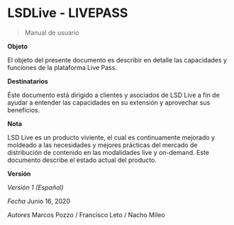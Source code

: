 # LSDLive - LIVEPASS

> Manual de usuario


**Objeto**

El objeto del presente documento es describir en detalle las capacidades y funciones de la plataforma Live Pass.


**Destinatarios**

Éste documento está dirigido a clientes y asociados de LSD Live a fin de ayudar a entender las capacidades en su extensión y aprovechar sus beneficios.


**Nota**

LSD Live es un producto viviente, el cual es continuamente mejorado y moldeado a las necesidades y mejores prácticas del mercado de distribución de contenido en las modalidades live y on-demand. Este documento describe el estado actual del producto.


**Versión**

_Versión 1 (Español)_

_Fecha_ Junio 16, 2020

_Autores_ Marcos Pozzo / Francisco Leto / Nacho Mileo